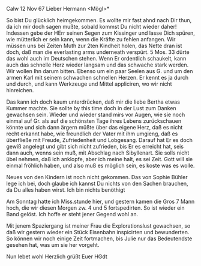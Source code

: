  Calw 12 Nov 67
Lieber Hermann <Mögl>*

So bist Du glücklich heimgekommen. Es wollte mir fast ahnd nach Dir thun, da ich mir doch sagen mußte, sobald kommst Du nicht wieder daher! Indessen gebe der HErr seinen Segen zum Kissinger und lasse Dich spüren, wie mütterlich er sein kann, wenn die Kräfte zu fehlen anfangen. Wir müssen uns bei Zeiten Muth zur 2ten Kindheit holen, das Nette dran ist doch, daß man die everlasting arms underneath verspürt. 5 Mos. 33 dürte das wohl auch im Deutschen stehen. Wenn Er ordentlich schaukelt, kann auch das schnelle Herz wieder langsam und das schwache stark werden. Wir wollen Ihn darum bitten. 
Ebenso um ein paar Seelen aus G. und um den armen Karl mit seinem schwachen schnellen Herzen. Er kennt es ja durch und durch, und kann Werkzeuge und Mittel appliciren, wo wir nicht hinreichen.

Das kann ich doch kaum unterdrücken, daß mir die liebe Bertha etwas Kummer machte. Sie sollte by this time doch in der Lust zum Danken gewachsen sein. Wieder und wieder stand mirs vor Augen, wie sie noch einmal auf Gr. als auf die schönsten Tage ihres Lebens zurückschauen könnte und sich dann ärgern müßte über das eigene Herz, daß es nicht recht erkannt habe, wie freundlich der Vater mit ihm umgieng, daß es überfließe mit Freude, Zufriedenheit und Lobgesang. Darauf hat Er es doch gewiß angelegt und gibt sich nicht zufrieden, bis Er es erreicht hat, seis dann auch, wenns sein muß, mit Abschlag nach Sibyllenart. Sie solls nicht übel nehmen, daß ich anklopfe, aber ich meine halt, es sei Zeit. Gott will sie einmal fröhlich haben, und also muß es möglich sein, es koste was es wolle.

Neues von den Kindern ist noch nicht gekommen. Das von Sophie Bühler lege ich bei, doch glaube ich kannst Du nichts von den Sachen brauchen, da Du alles haben wirst. Ich bin nichts benöthigt

Am Sonntag hatte ich Miss.stunde hier, und gestern kamen die Gros 7 Mann hoch, die wir diesen Morgen zw. 4 und 5 fortspedirten. So ist wieder ein Band gelöst. Ich hoffe er steht jener Gegend wohl an.

Mit jenem Spaziergang ist meiner Frau die Explorationslust gewachsen, so daß wir gestern wieder ein Stück Eisenbahn inspicirten und bewunderten. So können wir noch einige Zeit fortmachen, bis Julie nur das Bedeutendste gesehen hat, was um sie her vorgeht.

Nun lebet wohl Herzlich grüßt
 Euer HGdt
